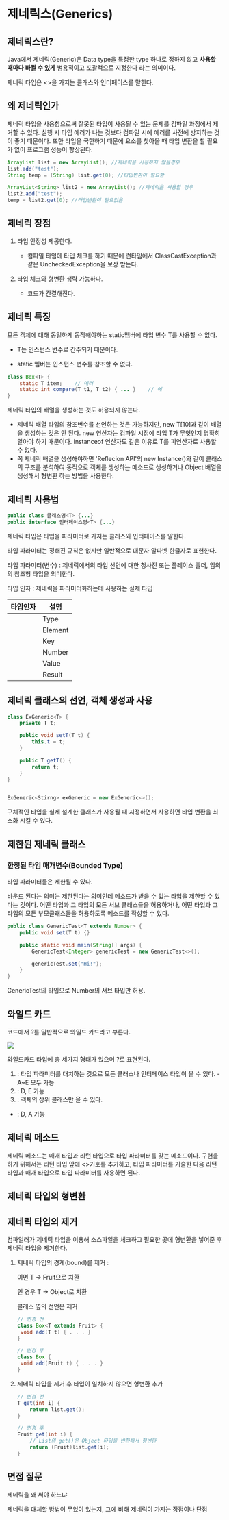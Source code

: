 # 제네릭스(Generics)

## 제네릭스란?

Java에서 제네릭(Generic)은 Data type을 특정한 type 하나로 정하지 않고 **사용할 때마다 바뀔 수 있게** 범용적이고 포괄적으로 지정한다 라는 의미이다.

제네릭 타입은 <>을 가지는 클래스와 인터페이스를 말한다.

## 왜 제네릭인가

제네릭 타입을 사용함으로써 잘못된 타입이 사용될 수 있는 문제를 컴파일 과정에서 제거할 수 있다. 실행 시 타입 에러가 나는 것보다 컴파일 시에 에러를 사전에 방지하는 것이 좋기 때문이다. 또한 타입을 국한하기 때문에 요소를 찾아올 때 타입 변환을 할 필요가 없어 프로그램 성능이 향상된다.

```java
ArrayList list = new ArrayList(); //제네릭을 사용하지 않을경우
list.add("test");
String temp = (String) list.get(0); //타입변환이 필요함

ArrayList<String> list2 = new ArrayList(); //제네릭을 사용할 경우
list2.add("test");
temp = list2.get(0); //타입변환이 필요없음
```

## 제네릭 장점

1. 타입 안정성 제공한다.
   
   - 컴파일 타임에 타입 체크를 하기 때문에 런타임에서 ClassCastException과 같은 UncheckedException을 보장 받는다.

2. 타입 체크와 형변환 생략 가능하다.
   
   - 코드가 간결해진다.

## 제네릭 특징

모든 객체에 대해 동일하게 동작해야하는 static멤버에 타입 변수 T를 사용할 수 없다.

- T는 인스턴스 변수로 간주되기 때문이다.

- static 멤버는 인스턴스 변수를 참조할 수 없다.

```java
class Box<T> {
    static T item;    // 에러
    static int compare(T t1, T t2) { ... }    // 에
}
```



제네릭 타입의 배열을 생성하는 것도 허용되지 않는다.

- 제네릭 배열 타입의 참조변수를 선언하는 것은 가능하지만,  new T[10]과 같이 배열을 생성하는 것은 안 된다. new 연산자는 컴파일 시점에 타입 T가 무엇인지 명확히 알아야 하기 때문이다. instanceof 연산자도 같은 이유로 T를 피연산자로 사용할 수 없다.
- 꼭 제네릭 배열을 생성해야하면 'Reflecion API'의 new Instance()와 같이 클래스의 구조를 분석하여 동적으로 객체를 생성하는 메소드로 생성하거나 Object 배열을 생성해서 형변환 하는 방법을 사용한다.

## 제네릭 사용법

```java
public class 클래스명<T> {...}
public interface 인터페이스명<T> {...}
```

제네릭 타입은 타입을 파라미터로 가지는 클래스와 인터페이스를 말한다.

타입 파라미터는 정해진 규칙은 없지만 일반적으로 대문자 알파벳 한글자로 표현한다.

타입 파라미터(변수) : 제네릭에서의 타입 선언에 대한 청사진 또는 플레이스 홀더, 임의의 참조형 타입을 의미한다.

타입 인자 : 제네릭을 파라미터화하는데 사용하는 실제 타입

| 타입인자 | 설명      |
| ---- | ------- |
| <T>  | Type    |
| <E>  | Element |
| <K>  | Key     |
| <N>  | Number  |
| <V>  | Value   |
| <R>  | Result  |

## 

## 제네릭 클래스의 선언, 객체 생성과 사용

```java
class ExGeneric<T> {
    private T t;

    public void setT(T t) { 
        this.t = t;
    }

    public T getT() {
        return t;
    }
}


ExGeneric<Stirng> exGeneric = new ExGeneric<>();
```

구체적인 타입을 실제 설계한 클래스가 사용될 때 지정하면서 사용하면 타입 변환을 최소화 시킬 수 있다.

## 제한된 제네릭 클래스

### 한정된 타입 매개변수(Bounded Type)

타입 파라미터들은 제한될 수 있다.

바운드 된다는 의미는 제한된다는 의미인데 메소드가 받을 수 있는 타입을 제한할 수 있다는 것이다. 어떤 타입과 그 타입의 모든 서브 클래스들을 허용하거나, 어떤 타입과 그 타입의 모든 부모클래스들을 허용하도록 메소드를 작성할 수 있다.

```java
public class GenericTest<T extends Number> {
    public void set(T t) {}

    public static void main(String[] args) {
        GenericTest<Integer> genericTest = new GenericTest<>();

        genericTest.set("Hi!");
    }
}
```

GenericTest의 타입으로 Number의 서브 타입만 허용.

## 와일드 카드

코드에서 ?를 일반적으로 와일드 카드라고 부른다.

![](https://k.kakaocdn.net/dn/0aHCy/btqYusE6Sqi/a2zkPe3VkKvp0vBYJ5cdpk/img.png)

와일드카드 타입에 총 세가지 형태가 있으며 ?로 표현된다.



1. <?> : 타입 파라미터를 대치하는 것으로 모든 클래스나 인터페이스 타입이 올 수 있다. 
   
   - A~E 모두 가능

2. <? extends 상위타입 : 객체의 하위 클래스만 올 수 있다. 
   
   - <? extends D> : D, E 가능

3.  <? super 하위타입> : 객체의 상위 클래스만 올 수 있다.
- <? super D> : D, A 가능

## 제네릭 메소드

제네릭 메소드는 매개 타입과 리턴 타입으로 타입 파라미터를 갖는 메소드이다. 구현을 하기 위해서는 리턴 타입 앞에 <>기호를 추가하고, 타입 파라미터를 기술한 다음 리턴 타입과 매개 타입으로 타입 파라미터를 사용하면 된다.



## 제네릭 타입의 형변환



## 제네릭 타입의 제거

컴파일러가 제네릭 타입을 이용해 소스파일을 체크하고 필요한 곳에 형변환을 넣어준 후 제네릭 타입을 제거한다.

1. 제네릭 타입의 경계(bound)를 제거 : 
   
   <T extends Fruit>이면 T -> Fruit으로 치환 
   
   <T> 인 경우 T -> Object로 치환
   
   클래스 옆의 선언은 제거
   
   ```java
   // 변경 전
   class Box<T extends Fruit> { 
   	void add(T t) { . . . }
   }
   
   // 변경 후
   class Box { 
   	void add(Fruit t) { . . . }
   }
   ```

2. 제네릭 타입을 제거 후 타입이 일치하지 않으면 형변환 추가
   
   ```java
   // 변경 전
   T get(int i) {
       return list.get();
   }
   
   // 변경 후
   Fruit get(int i) {
       // List의 get()은 Object 타입을 반환해서 형변환
       return (Fruit)list.get(i);
   }
   ```





## 면접 질문

제네릭을 왜 써야 하느냐

제네릭을 대체할 방법이 무었이 있는지, 그에 비해 제네릭이 가지는 장점이나 단점
